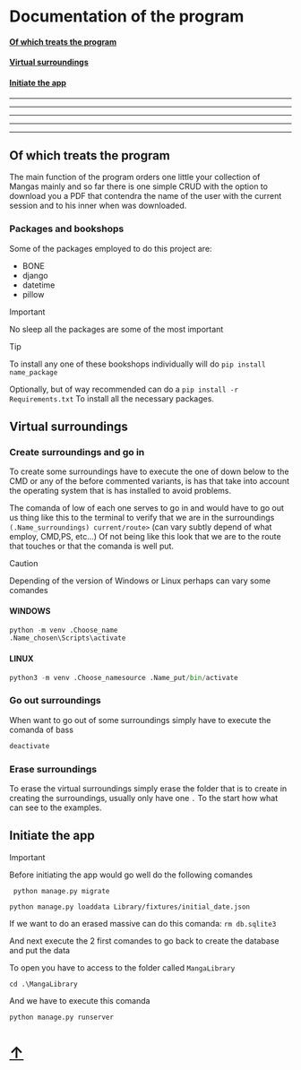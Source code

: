 # **Documentation of the program**

#### [Of which treats the program](#of-which-treats-the-program-1)

#### [Virtual surroundings](#virtual-surroundings-1)

#### [Initiate the app](#initiate-the-app-1)

---

---

---

---

---

## Of which treats the program

The main function of the program orders  one little your collection of Mangas mainly and so far there is one simple CRUD with the option to download you a PDF that contendra the name of the user with the current session and to his inner when was downloaded.

### Packages and bookshops

Some of the packages employed to do this project are:

- BONE
- django
- datetime
- pillow


> [!IMPORTANT]
> 
> No sleep all the packages are some of the most important


> [!TIP]
> To install any one of these bookshops individually will do ```pip install name_package```

Optionally, but of way recommended can do a ```pip install -r Requirements.txt``` To install all the necessary packages.


## Virtual surroundings

### Create surroundings and go in
To create some surroundings have to execute the one of down below to the CMD or any of the before commented variants, is has that take into account the operating system that is has installed to avoid  problems.

The comanda of low of each one serves to go in and would have to go out us thing like this to the terminal to verify that we are in the surroundings ```(.Name_surroundings) current/route>``` (can vary subtly depend of what employ, CMD,PS, etc...) Of not being like this look that we are to the route that touches or that the comanda is well put.

> [!CAUTION]
> Depending of the version of Windows or Linux perhaps can vary some comandes

#### WINDOWS

```python
python -m venv .Choose_name
.Name_chosen\Scripts\activate
```

#### LINUX

```python
python3 -m venv .Choose_namesource .Name_put/bin/activate
```

### Go out surroundings
When want to go out of some surroundings simply have to execute the comanda of
bass 
```python
deactivate
```

### Erase surroundings

To erase the virtual surroundings simply erase the folder that is to create in creating the surroundings, usually only have one ```.``` To the start how what can see to the examples.

## Initiate the app

> [!IMPORTANT]
> 
> Before initiating the app would go well do the following comandes
>
> ``` python manage.py migrate  ```
>
>``` python manage.py loaddata Library/fixtures/initial_date.json ```
> >
> If we want to do an erased massive can do this comanda:
> ``` rm db.sqlite3 ```
> 
> And next execute the 2 first comandes to go back to create the database and put the data

To open you have to access to the folder called ``MangaLibrary``

```
cd .\MangaLibrary
```

And we have to execute this comanda
```
python manage.py runserver
```

# [↑](#of-which-treats-the-program)
